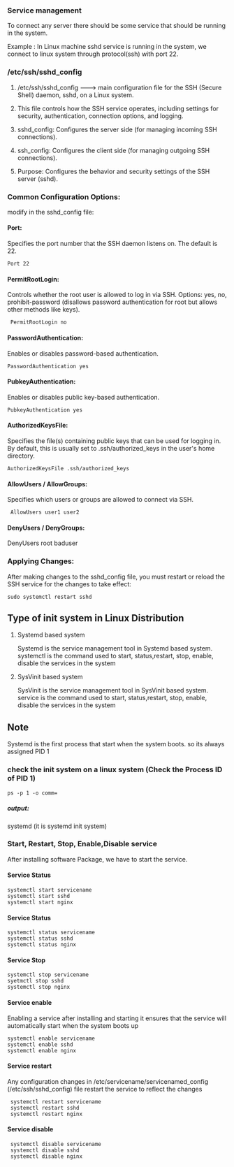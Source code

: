 ### Service management

To connect any server there should be some service that should be running in the system.

Example : In Linux machine sshd service is running in the system, we connect to linux system through protocol(ssh) with port 22.

### /etc/ssh/sshd_config

1. /etc/ssh/sshd_config ---> main configuration file for the SSH (Secure Shell) daemon, sshd, on a Linux system.
2. This file controls how the SSH service operates, including settings for security, authentication, connection options, and logging.
3. sshd_config: Configures the server side (for managing incoming SSH connections).
4. ssh_config: Configures the client side (for managing outgoing SSH connections).

5. Purpose: Configures the behavior and security settings of the SSH server (sshd).

### Common Configuration Options:

modify in the sshd_config file:

#### Port:

Specifies the port number that the SSH daemon listens on. The default is 22.

    Port 22

#### PermitRootLogin:

Controls whether the root user is allowed to log in via SSH.
Options: yes, no, prohibit-password (disallows password authentication for root but allows other methods like keys).

     PermitRootLogin no

#### PasswordAuthentication:

Enables or disables password-based authentication.

    PasswordAuthentication yes

#### PubkeyAuthentication:

Enables or disables public key-based authentication.

    PubkeyAuthentication yes

#### AuthorizedKeysFile:

Specifies the file(s) containing public keys that can be used for logging in. By default, this is usually set to .ssh/authorized_keys in the user's home directory.

    AuthorizedKeysFile .ssh/authorized_keys

#### AllowUsers / AllowGroups:

Specifies which users or groups are allowed to connect via SSH.

     AllowUsers user1 user2

#### DenyUsers / DenyGroups:

DenyUsers root baduser

### Applying Changes:

After making changes to the sshd_config file, you must restart or reload the SSH service for the changes to take effect:

    sudo systemctl restart sshd

## Type of init system in Linux Distribution

1. Systemd based system

   Systemd is the service management tool in Systemd based system. systemctl is the command used to start, status,restart, stop, enable, disable the services in the system

2. SysVinit based system

   SysVinit is the service management tool in SysVinit based system. service is the command used to start, status,restart, stop, enable, disable the services in the system

## Note

Systemd is the first process that start when the system boots. so its always assigned PID 1

### check the init system on a linux system (Check the Process ID of PID 1)

    ps -p 1 -o comm=

##### output:

systemd (it is systemd init system)

### Start, Restart, Stop, Enable,Disable service

After installing software Package, we have to start the service.

#### Service Status

    systemctl start servicename
    systemctl start sshd
    systemctl start nginx

#### Service Status

    systemctl status servicename
    systemctl status sshd
    systemctl status nginx

#### Service Stop

    systemctl stop servicename
    syetmctl stop sshd
    systemctl stop nginx

#### Service enable

Enabling a service after installing and starting it ensures that the service will automatically start when the system boots up

    systemctl enable servicename
    systemctl enable sshd
    systemctl enable nginx

#### Service restart

Any configuration changes in /etc/servicename/servicenamed_config (/etc/ssh/sshd_config) file restart the service to reflect the changes

     systemctl restart servicename
     systemctl restart sshd
     systemctl restart nginx

#### Service disable

     systemctl disable servicename
     systemctl disable sshd
     systemctl disable nginx

